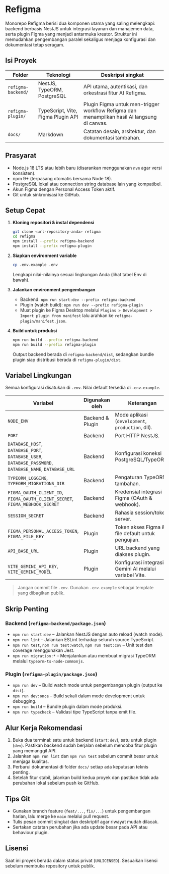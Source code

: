 # Refigma

Monorepo Refigma berisi dua komponen utama yang saling melengkapi: backend berbasis NestJS untuk integrasi layanan dan manajemen data, serta plugin Figma yang menjadi antarmuka kreator. Struktur ini memudahkan pengembangan paralel sekaligus menjaga konfigurasi dan dokumentasi tetap seragam.

## Isi Proyek

| Folder | Teknologi | Deskripsi singkat |
| ------ | --------- | ----------------- |
| `refigma-backend/` | NestJS, TypeORM, PostgreSQL | API utama, autentikasi, dan orkestrasi fitur AI Refigma. |
| `refigma-plugin/`  | TypeScript, Vite, Figma Plugin API | Plugin Figma untuk men-trigger workflow Refigma dan menampilkan hasil AI langsung di canvas. |
| `docs/`            | Markdown | Catatan desain, arsitektur, dan dokumentasi tambahan. |

## Prasyarat

- Node.js 18 LTS atau lebih baru (disarankan menggunakan `nvm` agar versi konsisten).
- npm 9+ (terpasang otomatis bersama Node 18).
- PostgreSQL lokal atau connection string database lain yang kompatibel.
- Akun Figma dengan Personal Access Token aktif.
- Git untuk sinkronisasi ke GitHub.

## Setup Cepat

1. **Kloning repositori & instal dependensi**
   ```bash
   git clone <url-repository-anda> refigma
   cd refigma
   npm install --prefix refigma-backend
   npm install --prefix refigma-plugin
   ```

2. **Siapkan environment variable**
   ```bash
   cp .env.example .env
   ```
   Lengkapi nilai-nilainya sesuai lingkungan Anda (lihat tabel Env di bawah).

3. **Jalankan environment pengembangan**
   - Backend: `npm run start:dev --prefix refigma-backend`
   - Plugin (watch build): `npm run dev --prefix refigma-plugin`
   - Muat plugin ke Figma Desktop melalui `Plugins > Development > Import plugin from manifest` lalu arahkan ke `refigma-plugin/manifest.json`.

4. **Build untuk produksi**
   ```bash
   npm run build --prefix refigma-backend
   npm run build --prefix refigma-plugin
   ```
   Output backend berada di `refigma-backend/dist`, sedangkan bundle plugin siap distribusi berada di `refigma-plugin/dist`.

## Variabel Lingkungan

Semua konfigurasi disatukan di `.env`. Nilai default tersedia di `.env.example`.

| Variabel | Digunakan oleh | Keterangan |
| -------- | -------------- | ---------- |
| `NODE_ENV` | Backend & Plugin | Mode aplikasi (`development`, `production`, dll). |
| `PORT` | Backend | Port HTTP NestJS. |
| `DATABASE_HOST`, `DATABASE_PORT`, `DATABASE_USER`, `DATABASE_PASSWORD`, `DATABASE_NAME`, `DATABASE_URL` | Backend | Konfigurasi koneksi PostgreSQL/TypeORM. |
| `TYPEORM_LOGGING`, `TYPEORM_MIGRATIONS_DIR` | Backend | Pengaturan TypeORM tambahan. |
| `FIGMA_OAUTH_CLIENT_ID`, `FIGMA_OAUTH_CLIENT_SECRET`, `FIGMA_WEBHOOK_SECRET` | Backend | Kredensial integrasi Figma (OAuth & webhook). |
| `SESSION_SECRET` | Backend | Rahasia session/token server. |
| `FIGMA_PERSONAL_ACCESS_TOKEN`, `FIGMA_FILE_KEY` | Plugin | Token akses Figma & file default untuk pengujian. |
| `API_BASE_URL` | Plugin | URL backend yang diakses plugin. |
| `VITE_GEMINI_API_KEY`, `VITE_GEMINI_MODEL` | Plugin | Konfigurasi integrasi Gemini AI melalui variabel Vite. |

> Jangan commit file `.env`. Gunakan `.env.example` sebagai template yang dibagikan publik.

## Skrip Penting

### Backend (`refigma-backend/package.json`)
- `npm run start:dev` – Jalankan NestJS dengan auto reload (watch mode).
- `npm run lint` – Jalankan ESLint terhadap seluruh source TypeScript.
- `npm run test`, `npm run test:watch`, `npm run test:cov` – Unit test dan coverage menggunakan Jest.
- `npm run migration:*` – Menjalankan atau membuat migrasi TypeORM melalui `typeorm-ts-node-commonjs`.

### Plugin (`refigma-plugin/package.json`)
- `npm run dev` – Build watch mode untuk pengembangan plugin (output ke `dist`).
- `npm run dev:once` – Build sekali dalam mode development untuk debugging.
- `npm run build` – Bundle plugin dalam mode produksi.
- `npm run typecheck` – Validasi tipe TypeScript tanpa emit file.

## Alur Kerja Rekomendasi

1. Buka dua terminal: satu untuk backend (`start:dev`), satu untuk plugin (`dev`). Pastikan backend sudah berjalan sebelum mencoba fitur plugin yang memanggil API.
2. Jalankan `npm run lint` dan `npm run test` sebelum commit besar untuk menjaga kualitas.
3. Perbarui dokumentasi di folder `docs/` setiap ada keputusan teknis penting.
4. Setelah fitur stabil, jalankan build kedua proyek dan pastikan tidak ada perubahan lokal sebelum push ke GitHub.

## Tips Git

- Gunakan branch feature (`feat/...`, `fix/...`) untuk pengembangan harian, lalu merge ke `main` melalui pull request.
- Tulis pesan commit singkat dan deskriptif agar riwayat mudah dilacak.
- Sertakan catatan perubahan jika ada update besar pada API atau behaviour plugin.

## Lisensi

Saat ini proyek berada dalam status privat (`UNLICENSED`). Sesuaikan lisensi sebelum membuka repository untuk publik.
